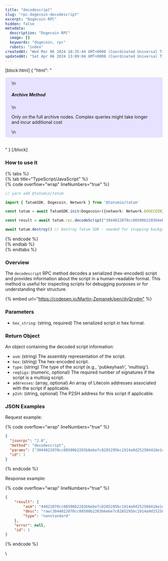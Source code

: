 ```yaml
---
title: "decodescript"
slug: "rpc-dogecoin-decodescript"
excerpt: "Dogecoin RPC"
hidden: false
metadata: 
  description: "Dogecoin RPC"
  image: []
  keywords: "dogecoin, rpc"
  robots: "index"
createdAt: "Wed Mar 06 2024 10:35:44 GMT+0000 (Coordinated Universal Time)"
updatedAt: "Sat Apr 06 2024 13:09:04 GMT+0000 (Coordinated Universal Time)"
---
```

[block:html]
{
  "html": "<div style="padding: 10px 20px; border-radius: 5px; background-color: #e6e2ff; margin: 0 0 30px 0;">\n  <h5>Archive Method</h5>\n  <p>Only on the full archive nodes. Complex queries might take longer and incur additional cost</p>\n</div>"
}
[/block]


### How to use it

{% tabs %}  
{% tab title="TypeScript/JavaScript" %}  
{% code overflow="wrap" lineNumbers="true" %}

```typescript
// yarn add @tatumio/tatum

import { TatumSDK, Dogecoin, Network } from '@tatumio/tatum'

const tatum = await TatumSDK.init<Dogecoin>({network: Network.DOGECOIN})

const result = await tatum.rpc.decodeScript("3044022070cc08500b2203b6ebe7c8285295bc1914a9d252504416e1cde4de4a7dc6c3c8022079af2be6db34efcf147e86a4cbf61cf9995106e5b5e95270d47c40b082052c8501")

await tatum.destroy() // Destroy Tatum SDK - needed for stopping background jobs
```

{% endcode %}  
{% endtab %}  
{% endtabs %}

### Overview

The `decodescript` RPC method decodes a serialized (hex-encoded) script and provides information about the script in a human-readable format. This method is useful for inspecting scripts for debugging purposes or for understanding their structure.

{% embed url="<https://codepen.io/Martin-Zemanek/pen/dyQrvdm"> %}

### Parameters

- `hex_string`: (string, required) The serialized script in hex format.

### Return Object

An object containing the decoded script information:

- `asm`: (string) The assembly representation of the script.
- `hex`: (string) The hex-encoded script.
- `type`: (string) The type of the script (e.g., 'pubkeyhash', 'multisig').
- `reqSigs`: (numeric, optional) The required number of signatures if the script is a multisig script.
- `addresses`: (array, optional) An array of Litecoin addresses associated with the script if applicable.
- `p2sh`: (string, optional) The P2SH address for this script if applicable.

### JSON Examples

Request example:

{% code overflow="wrap" lineNumbers="true" %}

```json
{
  "jsonrpc": "2.0",
  "method": "decodescript",
  "params": ["3044022070cc08500b2203b6ebe7c8285295bc1914a9d252504416e1cde4de4a7dc6c3c8022079af2be6db34efcf147e86a4cbf61cf9995106e5b5e95270d47c40b082052c8501"],
  "id": 1
}
```

{% endcode %}

Response example:

{% code overflow="wrap" lineNumbers="true" %}

```json
{
    "result": {
        "asm": "44022070cc08500b2203b6ebe7c8285295bc1914a9d252504416e1cde4de4a7dc6c3c8022079af2be6db34efcf147e86 OP_MAX OP_UNKNOWN OP_UNKNOWN [error]",
        "desc": "raw(3044022070cc08500b2203b6ebe7c8285295bc1914a9d252504416e1cde4de4a7dc6c3c8022079af2be6db34efcf147e86a4cbf61cf9995106e5b5e95270d47c40b082052c8501)#3x5hf724",
        "type": "nonstandard"
    },
    "error": null,
    "id": 1
}
```

{% endcode %}

\\
